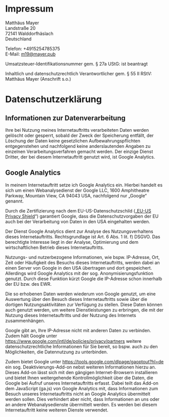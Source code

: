 # Impressum

Matthäus Mayer<br>
Landstraße 20<br>
72141 Walddorfhäslach<br>
Deutschland

Telefon: +4915254785375<br>
E-Mail: m19@mayer.pub

Umsatzsteuer-Identifikationsnummer gem. § 27a UStG: ist beantragt

Inhaltlich und datenschutzrechtlich Verantwortlicher gem. § 55 II RStV: Matthäus Mayer (Anschrift s.o.)

# Datenschutzerklärung

## Informationen zur Datenverarbeitung

Ihre bei Nutzung meines Internetauftritts verarbeiteten Daten werden gelöscht oder gesperrt, sobald der Zweck der Speicherung entfällt, der Löschung der Daten keine gesetzlichen Aufbewahrungspflichten entgegenstehen und nachfolgend keine anderslautenden Angaben zu einzelnen Verarbeitungsverfahren gemacht werden. Der einzige Dienst Dritter, der bei diesem Internetauftritt genutzt wird, ist Google Analytics. 

## Google Analytics

In meinem Internetauftritt setze ich Google Analytics ein. Hierbei handelt es sich um einen Webanalysedienst der Google LLC, 1600 Amphitheatre Parkway, Mountain View, CA 94043 USA, nachfolgend nur „Google“ genannt.

Durch die Zertifizierung nach dem EU-US-Datenschutzschild („[EU-US Privacy Shield](https://www.privacyshield.gov/participant?id=a2zt000000001L5AAI&status=Active)“)  garantiert Google, dass die Datenschutzvorgaben der EU auch bei der Verarbeitung von Daten in den USA eingehalten werden.

Der Dienst Google Analytics dient zur Analyse des Nutzungsverhaltens dieses Internetauftritts. Rechtsgrundlage ist Art. 6 Abs. 1 lit. f) DSGVO. Das berechtigte Interesse liegt in der Analyse, Optimierung und dem wirtschaftlichen Betrieb dieses Internetauftritts.

Nutzungs- und nutzerbezogene Informationen, wie bspw. IP-Adresse, Ort, Zeit oder Häufigkeit des Besuchs dieses Internetauftritts, werden dabei an einen Server von Google in den USA übertragen und dort gespeichert. Allerdings wird Google Analytics mit der sog. Anonymisierungsfunktion genutzt. Durch diese Funktion kürzt Google die IP-Adresse schon innerhalb der EU bzw. des EWR.

Die so erhobenen Daten werden wiederum von Google genutzt, um eine Auswertung über den Besuch dieses Internetauftritts sowie über die dortigen Nutzungsaktivitäten zur Verfügung zu stellen. Diese Daten können auch genutzt werden, um weitere Dienstleistungen zu erbringen, die mit der Nutzung dieses Internetauftritts und der Nutzung des Internets zusammenhängen.

Google gibt an, Ihre IP-Adresse nicht mit anderen Daten zu verbinden. Zudem hält Google unter https://www.google.com/intl/de/policies/privacy/partners weitere datenschutzrechtliche Informationen für Sie bereit, so bspw. auch zu den Möglichkeiten, die Datennutzung zu unterbinden.

Zudem bietet Google unter https://tools.google.com/dlpage/gaoptout?hl=de ein sog. Deaktivierungs-Add-on nebst weiteren Informationen hierzu an. Dieses Add-on lässt sich mit den gängigen Internet-Browsern installieren und bietet Ihnen weitergehende Kontrollmöglichkeit über die Daten, die Google bei Aufruf unseres Internetauftritts erfasst. Dabei teilt das Add-on dem JavaScript (ga.js) von Google Analytics mit, dass Informationen zum Besuch unseres Internetauftritts nicht an Google Analytics übermittelt werden sollen. Dies verhindert aber nicht, dass Informationen an uns oder an andere Webanalysedienste übermittelt werden. Es werden bei diesem Internetauftritt keine weiteren Dienste verwendet.
